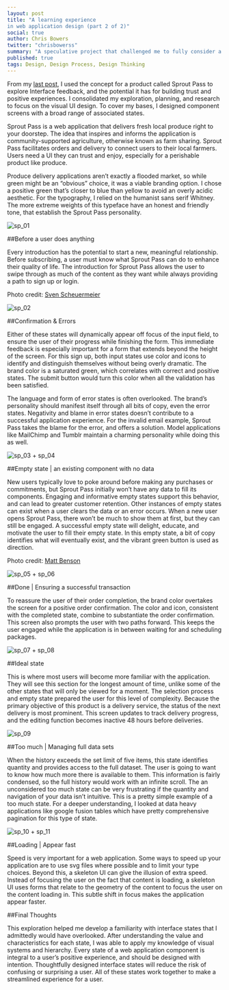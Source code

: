 ```yaml
---
layout: post
title: "A learning experience 
in web application design (part 2 of 2)"
social: true
author: Chris Bowers
twitter: "chrisbowerss"
summary: "A speculative project that challenged me to fully consider a range of interface states."
published: true
tags: Design, Design Process, Design Thinking
---
```


From my [last post](https://dockyard.com/blog/2016/03/11/a-learning-experience-in-web-application-design-part-1), I used the concept for a product called Sprout Pass to explore Interface feedback, and the potential it has for building trust and positive experiences. I consolidated my exploration, planning, and research to focus on the visual UI design. To cover my bases, I designed component screens with a broad range of associated states. 

Sprout Pass is a web application that delivers fresh local produce right to your doorstep. The idea that inspires and informs the application is community-supported agriculture, otherwise known as farm sharing. Sprout Pass facilitates orders and delivery to connect users to their local farmers. Users need a UI they can trust and enjoy, especially for a perishable product like produce. 

Produce delivery applications aren’t exactly a flooded market, so while green might be an “obvious” choice, it was a viable branding option. I chose a positive green that’s closer to blue than yellow to avoid an overly acidic aesthetic. For the typography, I relied on the humanist sans serif Whitney. The more extreme weights of this typeface have an honest and friendly tone, that establish the Sprout Pass personality. 

![sp_01](http://i.imgur.com/H5zERww.png)

##Before a user does anything

Every introduction has the potential to start a new, meaningful relationship. Before subscribing, a user must know what Sprout Pass can do to enhance their quality of life. The introduction for Sprout Pass allows the user to swipe through as much of the content as they want while always providing a path to sign up or login. 

Photo credit: [Sven Scheuermeier](https://unsplash.com/photos/4R1YpmGO52I)

![sp_02](http://i.imgur.com/MoO83M5.png)

##Confirmation & Errors

Either of these states will dynamically appear off focus of the input field, to ensure the user of their progress while finishing the form. This immediate feedback is especially important for a form that extends beyond the height of the screen. For this sign up, both input states use color and icons to identify and distinguish themselves without being overly dramatic. The brand color is a saturated green, which correlates with correct and positive states. The submit button would turn this color when all the validation has been satisfied. 

The language and form of error states is often overlooked. The brand’s personality should manifest itself through all bits of copy, even the error states. Negativity and blame in error states doesn’t contribute to a successful application experience. For the invalid email example, Sprout Pass takes the blame for the error, and offers a solution. Model applications like MailChimp and Tumblr maintain a charming personality while doing this as well. 

![sp_03 + sp_04](http://i.imgur.com/WK4hSe0.png)

##Empty state | an existing component with no data

New users typically love to poke around before making any purchases or commitments, but Sprout Pass initially won’t have any data to fill its components. Engaging and informative empty states support this behavior, and can lead to greater customer retention. Other instances of empty states can exist when a user clears the data or an error occurs. When a new user opens Sprout Pass, there won’t be much to show them at first, but they can still be engaged.  A successful empty state will delight, educate, and motivate the user to fill their empty state. In this empty state, a bit of copy identifies what will eventually exist, and the vibrant green button is used as direction.

Photo credit: [Matt Benson](https://unsplash.com/photos/rHbob_bEsSs)

![sp_05 + sp_06](http://i.imgur.com/axfCccS.png)

##Done | Ensuring a successful transaction

To reassure the user of their order completion, the brand color overtakes the screen for a positive order confirmation. The color and icon, consistent with the completed state, combine to substantiate the order confirmation. This screen also prompts the user with two paths forward. This keeps the user engaged while the application is in between waiting for and scheduling packages.

![sp_07 + sp_08](http://i.imgur.com/PN7fg9R.png)

##Ideal state

This is where most users will become more familiar with the application. They will see this section for the longest amount of time, unlike some of the other states that will only be viewed for a moment. The selection process and empty state prepared the user for this level of complexity. Because the primary objective of this product is a delivery service, the status of the next delivery is most prominent. This screen updates to track delivery progress, and the editing function becomes inactive 48 hours before deliveries. 

![sp_09](http://i.imgur.com/paCSrKW.png)

##Too much | Managing full data sets

When the history exceeds the set limit of five items, this state identifies quantity and provides access to the full dataset. The user is going to want to know how much more there is available to them. This information is fairly condensed, so the full history would work with an infinite scroll. The an unconsidered too much state can be very frustrating if the quantity and navigation of your data isn’t intuitive. This is a pretty simple example of a too much state. For a deeper understanding, I looked at data heavy applications like google fusion tables which have pretty comprehensive pagination for this type of state.

![sp_10 + sp_11](http://i.imgur.com/dY58OgW.png)

##Loading | Appear fast

Speed is very important for a web application. Some ways to speed up your application are to use svg files where possible and to limit your type choices. Beyond this, a skeleton UI can give the illusion of extra speed. Instead of focusing the user on the fact that content is loading, a skeleton UI uses forms that relate to the geometry of the content to focus the user on the content loading in. This subtle shift in focus makes the application appear faster. 

##Final Thoughts

This exploration helped me develop a familiarity with interface states that I admittedly would have overlooked. After understanding the value and characteristics for each state, I was able to apply my knowledge of visual systems and hierarchy. Every state of a web application component is integral to a user’s positive experience, and should be designed with intention. Thoughtfully designed interface states will reduce the risk of confusing or surprising a user. All of these states work together to make a streamlined experience for a user. 
